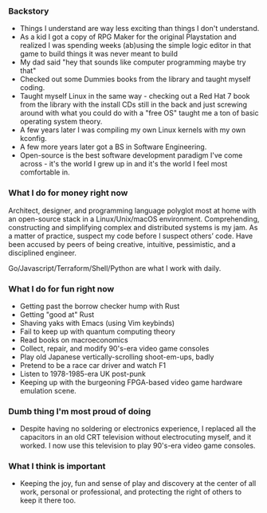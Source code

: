 ### Backstory

- Things I understand are way less exciting than things I don't understand.
- As a kid I got a copy of RPG Maker for the original Playstation and realized I
was spending weeks (ab)using the simple logic editor in that game to build
things it was never meant to build
- My dad said "hey that sounds like computer programming maybe try that"
- Checked out some Dummies books from the library and taught myself coding.
- Taught myself Linux in the same way - checking out a Red Hat 7 book from the
library with the install CDs still in the back and just screwing around with
what you could do with a "free OS" taught me a ton of basic operating system
theory.
- A few years later I was compiling my own Linux kernels with my own kconfig.
- A few more years later got a BS in Software Engineering.
- Open-source is the best software development paradigm I've come across - it's
the world I grew up in and it's the world I feel most comfortable in.

### What I do for money right now

Architect, designer, and programming language polyglot most at home with an
open-source stack in a Linux/Unix/macOS environment. Comprehending, constructing
and simplifying complex and distributed systems is my jam. As a matter of
practice, suspect my code before I suspect others’ code. Have been accused by
peers of being creative, intuitive, pessimistic, and a disciplined engineer.

Go/Javascript/Terraform/Shell/Python are what I work with daily.

### What I do for fun right now

- Getting past the borrow checker hump with Rust
- Getting "good at" Rust
- Shaving yaks with Emacs (using Vim keybinds)
- Fail to keep up with quantum computing theory
- Read books on macroeconomics
- Collect, repair, and modify 90's-era video game consoles
- Play old Japanese vertically-scrolling shoot-em-ups, badly
- Pretend to be a race car driver and watch F1
- Listen to 1978-1985-era UK post-punk
- Keeping up with the burgeoning FPGA-based video game hardware emulation scene.

### Dumb thing I'm most proud of doing

- Despite having no soldering or electronics experience, I replaced all the
  capacitors in an old CRT television without electrocuting myself, and it
  worked. I now use this television to play 90's-era video game consoles.

### What I think is important

- Keeping the joy, fun and sense of play and discovery at the center of all work, personal
  or professional, and protecting the right of others to keep it there too.
